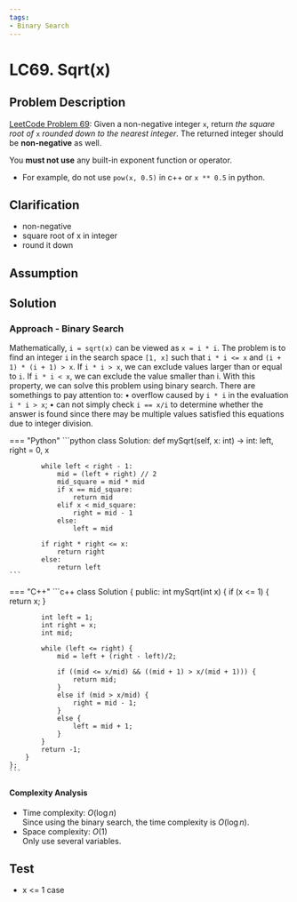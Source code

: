 ```yaml
---
tags:
- Binary Search
---
```


# LC69. Sqrt(x)
## Problem Description
[LeetCode Problem 69](https://leetcode.com/problems/sqrtx/): Given a non-negative integer `x`, return _the square root of_ `x` _rounded down to the nearest integer_. The returned integer should be **non-negative** as well.

You **must not use** any built-in exponent function or operator.

- For example, do not use `pow(x, 0.5)` in c++ or `x ** 0.5` in python.

## Clarification
- non-negative
- square root of x in integer
- round it down

## Assumption

## Solution
### Approach - Binary Search
Mathematically, `i = sqrt(x)` can be viewed as `x = i * i`. The problem is to find an integer `i` in the search space `[1, x]` such that `i * i <= x` and `(i + 1) * (i + 1) > x`. If `i * i > x`, we can exclude values larger than or equal to `i`. If `i * i < x`, we can exclude the value smaller than i. With this property, we can solve this problem using binary search. There are somethings to pay attention to:
• overflow caused by `i * i` in the evaluation `i * i > x`;
• can not simply check `i == x/i` to determine whether the answer is found since there may be multiple values satisfied this equations due to integer division.

=== "Python"
    ```python
    class Solution:
        def mySqrt(self, x: int) -> int:
            left, right = 0, x

            while left < right - 1:
                mid = (left + right) // 2
                mid_square = mid * mid
                if x == mid_square:
                    return mid
                elif x < mid_square:
                    right = mid - 1
                else:
                    left = mid

            if right * right <= x:
                return right
            else:
                return left
    ```

=== "C++"
    ```c++
    class Solution {
    public:
        int mySqrt(int x) {
            if (x <= 1) {
                return x;
            }

            int left = 1;
            int right = x;
            int mid;

            while (left <= right) {
                mid = left + (right - left)/2;

                if ((mid <= x/mid) && ((mid + 1) > x/(mid + 1))) {
                    return mid;
                }
                else if (mid > x/mid) {
                    right = mid - 1;
                }
                else {
                    left = mid + 1; 
                }
            }
            return -1;
        }
    };
    ```

#### Complexity Analysis
* Time complexity: $O(\log n)$  
Since using the binary search, the time complexity is $O(\log n)$.
* Space complexity: $O(1)$  
Only use several variables.


## Test
- x <= 1 case